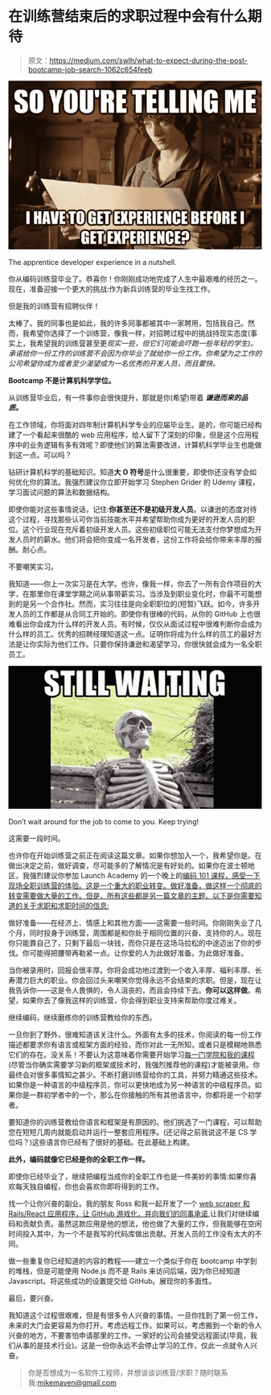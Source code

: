 # 在训练营结束后的求职过程中会有什么期待

> 原文：<https://medium.com/swlh/what-to-expect-during-the-post-bootcamp-job-search-1062c654feeb>

![](img/cf0c3477aafb47a7f36cc22a1ec9a90e.png)

The apprentice developer experience in a nutshell.

你从编码训练营毕业了。恭喜你！你刚刚成功地完成了人生中最艰难的经历之一。现在，准备迎接一个更大的挑战:作为新兵训练营的毕业生找工作。

但是我的训练营有招聘伙伴！

太棒了。我的同事也是如此，我的许多同事都被其中一家聘用，包括我自己。然而，我希望你选择了一个训练营，像我一样，对招聘过程中的挑战持现实态度(事实上，我希望我的训练营甚至更*现实一些，但它们可能会吓跑一些年轻的学生)。承诺给你一份工作的训练营不会因为你毕业了就给你一份工作。你希望为之工作的公司希望你成为或者至少渴望成为一名优秀的开发人员，而且要快。*

**Bootcamp 不是计算机科学学位。**

从训练营毕业后，有一件事你会很快提升，那就是你(希望)带着 ***谦逊而来的品质。***

在工作领域，你将面对四年制计算机科学专业的应届毕业生。是的，你可能已经构建了一个看起来很酷的 web 应用程序，给人留下了深刻的印象，但是这个应用程序中的业务逻辑有多有效呢？即使他们的算法需要改进，计算机科学毕业生也能做到这一点。可以吗？

钻研计算机科学的基础知识。知道**大 O 符号**是什么很重要，即使你还没有学会如何优化你的算法。我强烈建议你立即开始学习 Stephen Grider 的 Udemy 课程，学习面试问题的算法和数据结构。

即使你能对这些事情说话，记住:**你甚至还不是初级开发人员**。以谦逊的态度对待这个过程，寻找那些认可你当前技能水平并希望帮助你成为更好的开发人员的职位。这个行业现在充斥着初级开发人员。这些初级职位可能无法支付你梦想成为开发人员时的薪水。他们将会把你变成一名开发者，这份工作将会给你带来丰厚的报酬。耐心点。

不要嘲笑实习。

我知道——你上一次实习是在大学。也许，像我一样，你去了一所有合作项目的大学，在那里你在课堂学期之间从事带薪实习。当涉及到职业变化时，你最不可能想到的是另一个合作社。然而，实习往往是向全职职位的(短暂)飞跃。如今，许多开发人员的工作都是从合同工开始的。即使你有很棒的代码，从你的 GitHub 上也很难看出你会成为什么样的开发人员。有时候，仅仅从面试过程中很难判断你会成为什么样的员工。优秀的招聘经理知道这一点。证明你将成为什么样的员工的最好方法是让你实际为他们工作。只要你保持谦逊和渴望学习，你很快就会成为一名全职员工。

![](img/59188dd3ef9f939ea262d1824c83eb6c.png)

Don’t wait around for the job to come to you. Keep trying!

这需要一段时间。

也许你在开始训练营之前正在阅读这篇文章。如果你想加入一个，我希望你是。在做出决定之前，做好调查，尽可能多的了解情况是有好处的。如果你在波士顿地区，我强烈建议你参加 Launch Academy 的一个晚上的[编码 101 课程，感受一下现场全职训练营的体验。这是一个重大的职业转变。做好准备，做这样一个彻底的转变需要做大量的工作。但是，所有这些都是另一篇文章的主题。以下是你需要知道的关于求职和求职时间的信息:](https://www.launch.academy/rock-paper-scissors-on-campus436)

做好准备——在经济上、情感上和其他方面——这需要一些时间。你刚刚失业了几个月，同时投身于训练营，周围都是和你处于相同位置的兴奋、支持你的人。现在你只能靠自己了，只剩下最后一块钱，而你只是在这场马拉松的中途迈出了你的步伐。你可能得把腰带再勒紧一点。让你爱的人为此做好准备。为此做好准备。

当你被录用时，回报会很丰厚。你将会成功地过渡到一个收入丰厚、福利丰厚、长寿潜力巨大的职业。你会回过头来嘲笑你觉得永远不会结束的求职。但是，现在让我告诉你——这是令人畏惧的，令人沮丧的，而且会持续下去。**你可以这样做**。希望，如果你去了像我这样的训练营，你会得到职业支持来帮助你度过难关。

继续编码，继续磨练你的训练营教给你的东西。

一旦你到了野外，很难知道该关注什么。外面有太多的技术，你阅读的每一份工作描述都要求你有语言或框架方面的经验，而你对此一无所知，或者只是模糊地熟悉它们的存在。没关系！不要认为这意味着你需要开始学习[每一门学院和我的课程](https://www.udemy.com/user/academind/)(尽管当你确实需要学习新的框架或技术时，我强烈推荐他的课程)才能被录用。你最终会对很多事情知之甚少。不断打磨训练营给你的工具，并努力精通这些技术。如果你是一种语言的中级程序员，你可以更快地成为另一种语言的中级程序员。如果你是一群初学者中的一个，那么在你接触的所有其他语言中，你都将是一个初学者。

要知道你的训练营教给你语言和框架是有原因的。他们挑选了一门课程，可以帮助您在短短几周内就能启动并运行一整套应用程序。(还记得之前我说这不是 CS 学位吗？)这些语言你已经有了很好的基础。在此基础上构建。

**此外，编码就像它已经是你的全职工作一样。**

即使你已经毕业了，继续把编程当成你的全职工作也是一件美妙的事情:如果你喜欢每天独自编程，你也会喜欢你即将得到的工作。

找一个让你兴奋的副业。我的朋友 Ross 和我一起开发了一个 [web scraper 和 Rails/React 应用程序，让 GitHub 游戏化，并向我们的同事承诺](http://launch-velocity.herokuapp.com),让我们对继续编码和贡献负责。虽然这款应用是他的想法，他也做了大量的工作，但我能够在空闲时间投入其中，为一个不是我写的代码库做出贡献。开发人员的工作没有太大的不同。

做一些重复你已经知道的内容的教程——建立一个类似于你在 bootcamp 中学到的堆栈，但是可能使用 Node.js 而不是 Rails 来访问后端，因为你已经知道 Javascript。将这些成功的设置提交给 GitHub。展现你的多面性。

最后，要兴奋。

我知道这个过程很艰难，但是有很多令人兴奋的事情。一旦你找到了第一份工作，未来的大门会更容易为你打开。考虑远程工作。如果可以，考虑搬到一个新的令人兴奋的地方，不要害怕申请那里的工作。一家好的公司会接受远程面试(毕竟，我们从事的是技术行业)。这是一份你永远不会停止学习的工作，仅此一点就令人兴奋。

> 你是否想成为一名软件工程师，并想谈谈训练营/求职？随时联系我:[mikemaven@gmail.com](mailto:mikemaven@gmail.com)